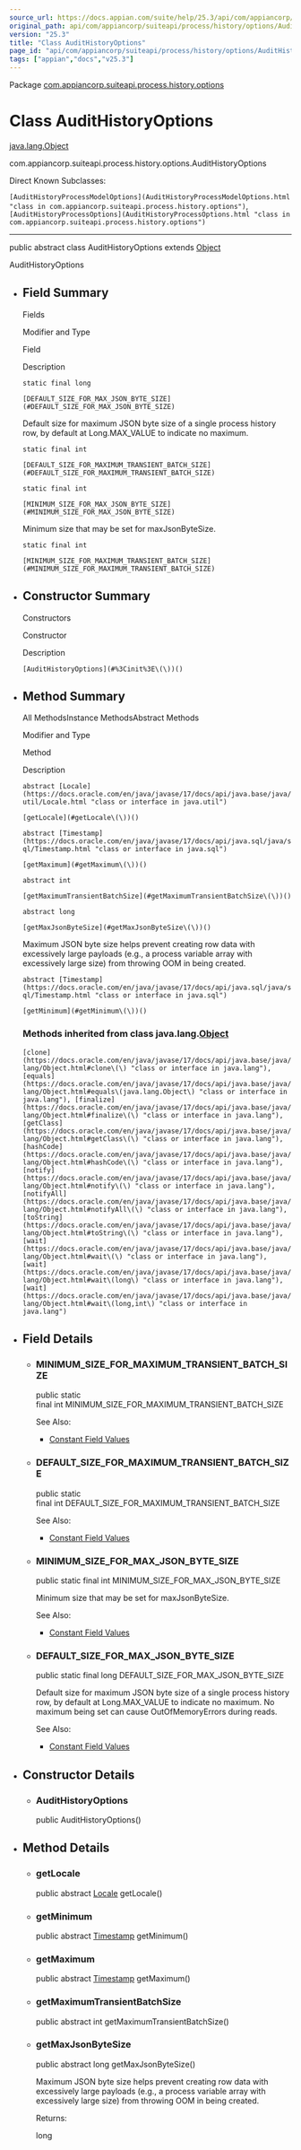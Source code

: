 ```yaml
---
source_url: https://docs.appian.com/suite/help/25.3/api/com/appiancorp/suiteapi/process/history/options/AuditHistoryOptions.html
original_path: api/com/appiancorp/suiteapi/process/history/options/AuditHistoryOptions.html
version: "25.3"
title: "Class AuditHistoryOptions"
page_id: "api/com/appiancorp/suiteapi/process/history/options/AuditHistoryOptions"
tags: ["appian","docs","v25.3"]
---
```



Package [com.appiancorp.suiteapi.process.history.options](package-summary.html)

# Class AuditHistoryOptions

[java.lang.Object](https://docs.oracle.com/en/java/javase/17/docs/api/java.base/java/lang/Object.html "class or interface in java.lang")

com.appiancorp.suiteapi.process.history.options.AuditHistoryOptions

Direct Known Subclasses:

`[AuditHistoryProcessModelOptions](AuditHistoryProcessModelOptions.html "class in com.appiancorp.suiteapi.process.history.options")`, `[AuditHistoryProcessOptions](AuditHistoryProcessOptions.html "class in com.appiancorp.suiteapi.process.history.options")`

* * *

public abstract class AuditHistoryOptions extends [Object](https://docs.oracle.com/en/java/javase/17/docs/api/java.base/java/lang/Object.html "class or interface in java.lang")

AuditHistoryOptions

-   ## Field Summary

    Fields

    Modifier and Type

    Field

    Description

    `static final long`

    `[DEFAULT_SIZE_FOR_MAX_JSON_BYTE_SIZE](#DEFAULT_SIZE_FOR_MAX_JSON_BYTE_SIZE)`

    Default size for maximum JSON byte size of a single process history row, by default at Long.MAX\_VALUE to indicate no maximum.

    `static final int`

    `[DEFAULT_SIZE_FOR_MAXIMUM_TRANSIENT_BATCH_SIZE](#DEFAULT_SIZE_FOR_MAXIMUM_TRANSIENT_BATCH_SIZE)`

    `static final int`

    `[MINIMUM_SIZE_FOR_MAX_JSON_BYTE_SIZE](#MINIMUM_SIZE_FOR_MAX_JSON_BYTE_SIZE)`

    Minimum size that may be set for maxJsonByteSize.

    `static final int`

    `[MINIMUM_SIZE_FOR_MAXIMUM_TRANSIENT_BATCH_SIZE](#MINIMUM_SIZE_FOR_MAXIMUM_TRANSIENT_BATCH_SIZE)`

-   ## Constructor Summary

    Constructors

    Constructor

    Description

    `[AuditHistoryOptions](#%3Cinit%3E\(\))()`

-   ## Method Summary

    All MethodsInstance MethodsAbstract Methods

    Modifier and Type

    Method

    Description

    `abstract [Locale](https://docs.oracle.com/en/java/javase/17/docs/api/java.base/java/util/Locale.html "class or interface in java.util")`

    `[getLocale](#getLocale\(\))()`

    `abstract [Timestamp](https://docs.oracle.com/en/java/javase/17/docs/api/java.sql/java/sql/Timestamp.html "class or interface in java.sql")`

    `[getMaximum](#getMaximum\(\))()`

    `abstract int`

    `[getMaximumTransientBatchSize](#getMaximumTransientBatchSize\(\))()`

    `abstract long`

    `[getMaxJsonByteSize](#getMaxJsonByteSize\(\))()`

    Maximum JSON byte size helps prevent creating row data with excessively large payloads (e.g., a process variable array with excessively large size) from throwing OOM in being created.

    `abstract [Timestamp](https://docs.oracle.com/en/java/javase/17/docs/api/java.sql/java/sql/Timestamp.html "class or interface in java.sql")`

    `[getMinimum](#getMinimum\(\))()`

    ### Methods inherited from class java.lang.[Object](https://docs.oracle.com/en/java/javase/17/docs/api/java.base/java/lang/Object.html "class or interface in java.lang")

    `[clone](https://docs.oracle.com/en/java/javase/17/docs/api/java.base/java/lang/Object.html#clone\(\) "class or interface in java.lang"), [equals](https://docs.oracle.com/en/java/javase/17/docs/api/java.base/java/lang/Object.html#equals\(java.lang.Object\) "class or interface in java.lang"), [finalize](https://docs.oracle.com/en/java/javase/17/docs/api/java.base/java/lang/Object.html#finalize\(\) "class or interface in java.lang"), [getClass](https://docs.oracle.com/en/java/javase/17/docs/api/java.base/java/lang/Object.html#getClass\(\) "class or interface in java.lang"), [hashCode](https://docs.oracle.com/en/java/javase/17/docs/api/java.base/java/lang/Object.html#hashCode\(\) "class or interface in java.lang"), [notify](https://docs.oracle.com/en/java/javase/17/docs/api/java.base/java/lang/Object.html#notify\(\) "class or interface in java.lang"), [notifyAll](https://docs.oracle.com/en/java/javase/17/docs/api/java.base/java/lang/Object.html#notifyAll\(\) "class or interface in java.lang"), [toString](https://docs.oracle.com/en/java/javase/17/docs/api/java.base/java/lang/Object.html#toString\(\) "class or interface in java.lang"), [wait](https://docs.oracle.com/en/java/javase/17/docs/api/java.base/java/lang/Object.html#wait\(\) "class or interface in java.lang"), [wait](https://docs.oracle.com/en/java/javase/17/docs/api/java.base/java/lang/Object.html#wait\(long\) "class or interface in java.lang"), [wait](https://docs.oracle.com/en/java/javase/17/docs/api/java.base/java/lang/Object.html#wait\(long,int\) "class or interface in java.lang")`

-   ## Field Details

    -   ### MINIMUM\_SIZE\_FOR\_MAXIMUM\_TRANSIENT\_BATCH\_SIZE

        public static final int MINIMUM\_SIZE\_FOR\_MAXIMUM\_TRANSIENT\_BATCH\_SIZE

        See Also:

        -   [Constant Field Values](../../../../../../constant-values.html#com.appiancorp.suiteapi.process.history.options.AuditHistoryOptions.MINIMUM_SIZE_FOR_MAXIMUM_TRANSIENT_BATCH_SIZE)

    -   ### DEFAULT\_SIZE\_FOR\_MAXIMUM\_TRANSIENT\_BATCH\_SIZE

        public static final int DEFAULT\_SIZE\_FOR\_MAXIMUM\_TRANSIENT\_BATCH\_SIZE

        See Also:

        -   [Constant Field Values](../../../../../../constant-values.html#com.appiancorp.suiteapi.process.history.options.AuditHistoryOptions.DEFAULT_SIZE_FOR_MAXIMUM_TRANSIENT_BATCH_SIZE)

    -   ### MINIMUM\_SIZE\_FOR\_MAX\_JSON\_BYTE\_SIZE

        public static final int MINIMUM\_SIZE\_FOR\_MAX\_JSON\_BYTE\_SIZE

        Minimum size that may be set for maxJsonByteSize.

        See Also:

        -   [Constant Field Values](../../../../../../constant-values.html#com.appiancorp.suiteapi.process.history.options.AuditHistoryOptions.MINIMUM_SIZE_FOR_MAX_JSON_BYTE_SIZE)

    -   ### DEFAULT\_SIZE\_FOR\_MAX\_JSON\_BYTE\_SIZE

        public static final long DEFAULT\_SIZE\_FOR\_MAX\_JSON\_BYTE\_SIZE

        Default size for maximum JSON byte size of a single process history row, by default at Long.MAX\_VALUE to indicate no maximum. No maximum being set can cause OutOfMemoryErrors during reads.

        See Also:

        -   [Constant Field Values](../../../../../../constant-values.html#com.appiancorp.suiteapi.process.history.options.AuditHistoryOptions.DEFAULT_SIZE_FOR_MAX_JSON_BYTE_SIZE)

-   ## Constructor Details

    -   ### AuditHistoryOptions

        public AuditHistoryOptions()

-   ## Method Details

    -   ### getLocale

        public abstract [Locale](https://docs.oracle.com/en/java/javase/17/docs/api/java.base/java/util/Locale.html "class or interface in java.util") getLocale()

    -   ### getMinimum

        public abstract [Timestamp](https://docs.oracle.com/en/java/javase/17/docs/api/java.sql/java/sql/Timestamp.html "class or interface in java.sql") getMinimum()

    -   ### getMaximum

        public abstract [Timestamp](https://docs.oracle.com/en/java/javase/17/docs/api/java.sql/java/sql/Timestamp.html "class or interface in java.sql") getMaximum()

    -   ### getMaximumTransientBatchSize

        public abstract int getMaximumTransientBatchSize()

    -   ### getMaxJsonByteSize

        public abstract long getMaxJsonByteSize()

        Maximum JSON byte size helps prevent creating row data with excessively large payloads (e.g., a process variable array with excessively large size) from throwing OOM in being created.

        Returns:

        long